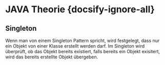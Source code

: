 # JAVA Theorie {docsify-ignore-all}

## Singleton


Wenn man von einem Singleton Pattern spricht, wird festgelegt, dass nur ein Objekt von einer Klasse erstellt werden darf. Im Singleton wird überprüft, ob das Objekt bereits existiert, falls bereits ein Objekt exisitert, wird das bereits erstellte Objekt übergeben.